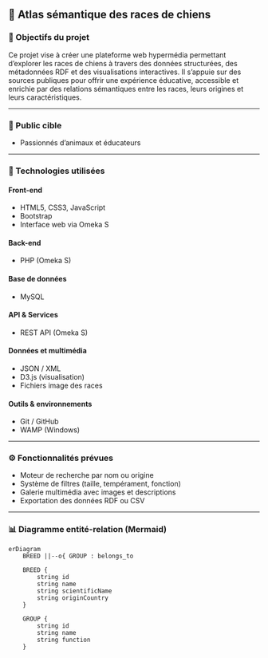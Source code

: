 ## 🐶 Atlas sémantique des races de chiens

### 🎯 Objectifs du projet

Ce projet vise à créer une plateforme web hypermédia permettant d’explorer les races de chiens à travers des données structurées, des métadonnées RDF et des visualisations interactives. Il s’appuie sur des sources publiques pour offrir une expérience éducative, accessible et enrichie par des relations sémantiques entre les races, leurs origines et leurs caractéristiques.

---

### 👥 Public cible
 
- Passionnés d’animaux et éducateurs

---

### 🧰 Technologies utilisées

#### Front-end
- HTML5, CSS3, JavaScript  
- Bootstrap  
- Interface web via Omeka S

#### Back-end
- PHP (Omeka S)  

#### Base de données
- MySQL

#### API & Services
- REST API (Omeka S)  

#### Données et multimédia
- JSON / XML  
- D3.js (visualisation)  
- Fichiers image des races

#### Outils & environnements
- Git / GitHub  
- WAMP (Windows)

---

### ⚙️ Fonctionnalités prévues

- Moteur de recherche par nom ou origine  
- Système de filtres (taille, tempérament, fonction)  
- Galerie multimédia avec images et descriptions  
- Exportation des données RDF ou CSV  

---

### 📊 Diagramme entité-relation (Mermaid)

```mermaid
erDiagram
    BREED ||--o{ GROUP : belongs_to

    BREED {
        string id
        string name
        string scientificName
        string originCountry
    }

    GROUP {
        string id
        string name
        string function
    }
```
